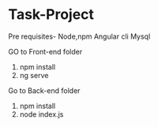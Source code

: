 # Task-Project

Pre requisites-
Node,npm
Angular cli
Mysql


GO to Front-end folder
1. npm install
2. ng serve

Go to Back-end folder
1. npm install
2. node index.js

